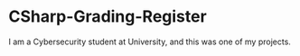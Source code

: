 # CSharp-Grading-Register
 
I am a Cybersecurity student at University, and this was one of my projects. 